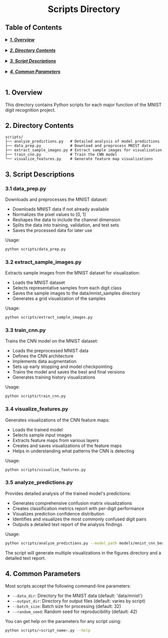 <div style="font-size:2em; font-weight:bold; text-align:center; margin-top:20px;">Scripts Directory</div>

## Table of Contents 
<details>
  <summary><a href="#1-overview"><i><b>1. Overview</b></i></a></summary>
</details>
&nbsp;

<details>
  <summary><a href="#2-directory-contents"><i><b>2. Directory Contents</b></i></a></summary>
</details>
&nbsp;

<details>
  <summary><a href="#3-script-descriptions"><i><b>3. Script Descriptions</b></i></a></summary>
  <div>
    &nbsp;&nbsp;&nbsp;&nbsp;&nbsp;&nbsp;&nbsp;&nbsp;&nbsp;&nbsp;<a href="#31-data_preppy">3.1. data_prep.py</a><br>
    &nbsp;&nbsp;&nbsp;&nbsp;&nbsp;&nbsp;&nbsp;&nbsp;&nbsp;&nbsp;<a href="#32-extract_sample_imagespy">3.2. extract_sample_images.py</a><br>
    &nbsp;&nbsp;&nbsp;&nbsp;&nbsp;&nbsp;&nbsp;&nbsp;&nbsp;&nbsp;<a href="#33-train_cnnpy">3.3. train_cnn.py</a><br>
    &nbsp;&nbsp;&nbsp;&nbsp;&nbsp;&nbsp;&nbsp;&nbsp;&nbsp;&nbsp;<a href="#34-visualize_featurespy">3.4. visualize_features.py</a><br>
    &nbsp;&nbsp;&nbsp;&nbsp;&nbsp;&nbsp;&nbsp;&nbsp;&nbsp;&nbsp;<a href="#35-analyze_predictionspy">3.5. analyze_predictions.py</a><br>
  </div>
</details>
&nbsp;

<details>
  <summary><a href="#4-common-parameters"><i><b>4. Common Parameters</b></i></a></summary>
</details>
&nbsp;

## 1. Overview

This directory contains Python scripts for each major function of the MNIST digit recognition project.

## 2. Directory Contents

```
scripts/
├── analyze_predictions.py   # Detailed analysis of model predictions
├── data_prep.py             # Download and preprocess MNIST data
├── extract_sample_images.py # Extract sample images for visualization
├── train_cnn.py             # Train the CNN model
└── visualize_features.py    # Generate feature map visualizations
```

## 3. Script Descriptions

### 3.1 data_prep.py

Downloads and preprocesses the MNIST dataset:
- Downloads MNIST data if not already available
- Normalizes the pixel values to [0, 1]
- Reshapes the data to include the channel dimension
- Splits the data into training, validation, and test sets
- Saves the processed data for later use

Usage:
```bash
python scripts/data_prep.py
```

### 3.2 extract_sample_images.py

Extracts sample images from the MNIST dataset for visualization:
- Loads the MNIST dataset
- Selects representative samples from each digit class
- Saves the sample images to the data/mnist_samples directory
- Generates a grid visualization of the samples

Usage:
```bash
python scripts/extract_sample_images.py
```

### 3.3 train_cnn.py

Trains the CNN model on the MNIST dataset:
- Loads the preprocessed MNIST data
- Defines the CNN architecture
- Implements data augmentation
- Sets up early stopping and model checkpointing
- Trains the model and saves the best and final versions
- Generates training history visualizations

Usage:
```bash
python scripts/train_cnn.py
```

### 3.4 visualize_features.py

Generates visualizations of the CNN feature maps:
- Loads the trained model
- Selects sample input images
- Extracts feature maps from various layers
- Creates and saves visualizations of the feature maps
- Helps in understanding what patterns the CNN is detecting

Usage:
```bash
python scripts/visualize_features.py
```

### 3.5 analyze_predictions.py

Provides detailed analysis of the trained model's predictions:
- Generates comprehensive confusion matrix visualizations
- Creates classification metrics report with per-digit performance
- Visualizes prediction confidence distribution
- Identifies and visualizes the most commonly confused digit pairs
- Outputs a detailed text report of the analysis findings

Usage:
```bash
python scripts/analyze_predictions.py --model_path models/mnist_cnn_best.h5
```

The script will generate multiple visualizations in the figures directory and a detailed text report.

## 4. Common Parameters

Most scripts accept the following command-line parameters:
- `--data_dir`: Directory for the MNIST data (default: 'data/mnist')
- `--output_dir`: Directory for output files (default: varies by script)
- `--batch_size`: Batch size for processing (default: 32)
- `--random_seed`: Random seed for reproducibility (default: 42)

You can get help on the parameters for any script using:
```bash
python scripts/<script_name>.py --help
``` 